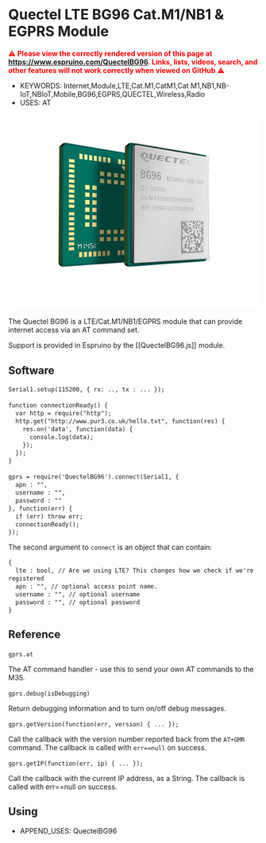 <!--- Copyright (c) 2018 Gordon Williams, Pur3 Ltd. See the file LICENSE for copying permission. -->
Quectel LTE BG96 Cat.M1/NB1 & EGPRS Module
=============================================

<span style="color:red">:warning: **Please view the correctly rendered version of this page at https://www.espruino.com/QuectelBG96. Links, lists, videos, search, and other features will not work correctly when viewed on GitHub** :warning:</span>

* KEYWORDS: Internet,Module,LTE,Cat.M1,CatM1,Cat M1,NB1,NB-IoT,NBIoT,Mobile,BG96,EGPRS,QUECTEL,Wireless,Radio
* USES: AT

![Quectel BG96](QuectelBG96.png)

The Quectel BG96 is a LTE/Cat.M1/NB1/EGPRS module that can provide internet access via an AT command set.

Support is provided in Espruino by the [[QuectelBG96.js]] module.

Software
---------

```
Serial1.setup(115200, { rx: .., tx : ... });

function connectionReady() {
  var http = require("http");
  http.get("http://www.pur3.co.uk/hello.txt", function(res) {
    res.on('data', function(data) {
      console.log(data);
    });
  });
}

gprs = require('QuectelBG96').connect(Serial1, {
  apn : "",
  username : "",
  password : ""
}, function(err) {
  if (err) throw err;
  connectionReady();
});
```

The second argument to `connect` is an object that can contain:

```
{
  lte : bool, // Are we using LTE? This changes how we check if we're registered
  apn : "", // optional access point name.
  username : "", // optional username
  password : "", // optional password
}
```

Reference
--------

`gprs.at`

The AT command handler - use this to send your own AT commands to the M35.

`gprs.debug(isDebugging)`

Return debugging information and to turn on/off debug messages.

`gprs.getVersion(function(err, version) { ... });`

Call the callback with the version number reported back from the `AT+GMR` command. The callback is called with `err==null` on success.

`gprs.getIP(function(err, ip) { ... });`

Call the callback with the current IP address, as a String. The callback is called with  err==null  on success.

Using
-----

* APPEND_USES: QuectelBG96
